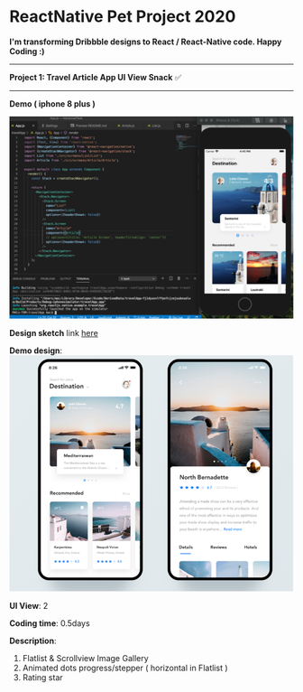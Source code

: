 # ReactNative Pet Project 2020

**I'm transforming Dribbble designs to React / React-Native code. Happy Coding :)**
<hr/>


**Project 1: Travel Article App UI	View Snack**	✅
<hr/>

**Demo ( iphone 8 plus )**

![Screenshot](travelApp.png)

**Design sketch** link [here](https://camo.githubusercontent.com/7a5c07fe2cf40e5401dbee62a94994f82a4b0bc9/68747470733a2f2f63646e2e6472696262626c652e636f6d2f75736572732f313633313630372f73637265656e73686f74732f353731373931372f6174746163686d656e74732f313233343835312f5f5f5f5f2d312e302e706e67)

**Demo design**:
![Screenshot](travelAppDesign.png)

**UI View**:  2

**Coding time**: 0.5days

**Description**:
1. Flatlist & Scrollview Image Gallery
2. Animated dots progress/stepper ( horizontal in Flatlist ) 
3. Rating star 


